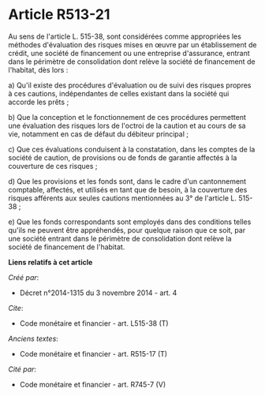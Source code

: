 # Article R513-21

Au sens de l'article L. 515-38, sont considérées comme appropriées les méthodes d'évaluation des risques mises en œuvre par
un établissement de crédit, une société de financement ou une entreprise d'assurance, entrant dans le périmètre de
consolidation dont relève la société de financement de l'habitat, dès lors : 

a) Qu'il existe des procédures d'évaluation ou de suivi des risques propres à ces cautions, indépendantes de celles existant
dans la société qui accorde les prêts ; 

b) Que la conception et le fonctionnement de ces procédures permettent une évaluation des risques lors de l'octroi de la
caution et au cours de sa vie, notamment en cas de défaut du débiteur principal ; 

c) Que ces évaluations conduisent à la constatation, dans les comptes de la société de caution, de provisions ou de fonds de
garantie affectés à la couverture de ces risques ; 

d) Que les provisions et les fonds sont, dans le cadre d'un cantonnement comptable, affectés, et utilisés en tant que de
besoin, à la couverture des risques afférents aux seules cautions mentionnées au 3° de l'article L. 515-38 ; 

e) Que les fonds correspondants sont employés dans des conditions telles qu'ils ne peuvent être appréhendés, pour quelque
raison que ce soit, par une société entrant dans le périmètre de consolidation dont relève la société de financement de
l'habitat.

**Liens relatifs à cet article**

_Créé par_:

  - Décret n°2014-1315 du 3 novembre 2014 - art. 4

_Cite_:

  - Code monétaire et financier - art. L515-38 (T)

_Anciens textes_:

  - Code monétaire et financier - art. R515-17 (T)

_Cité par_:

  - Code monétaire et financier - art. R745-7 (V)
